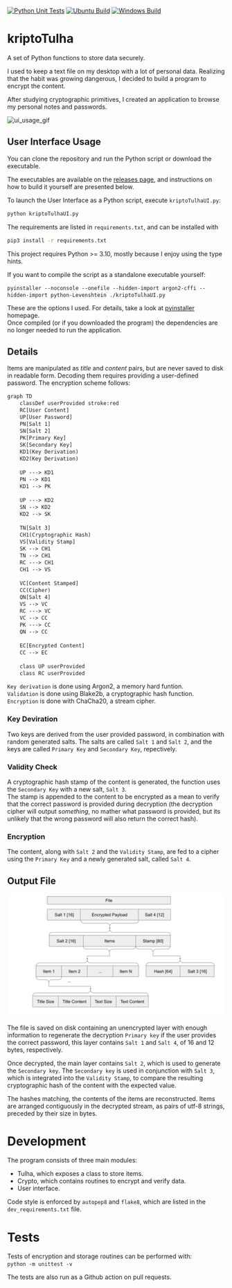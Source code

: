 [![Python Unit Tests](https://github.com/mateuskahler/kriptoTulha/actions/workflows/action-automated-tests.yml/badge.svg)](https://github.com/mateuskahler/kriptoTulha/actions/workflows/action-automated-tests.yml) [![Ubuntu Build](https://github.com/mateuskahler/kriptoTulha/actions/workflows/action-build-ubuntu.yml/badge.svg)](https://github.com/mateuskahler/kriptoTulha/actions/workflows/action-build-ubuntu.yml) [![Windows Build](https://github.com/mateuskahler/kriptoTulha/actions/workflows/action-build-windows.yml/badge.svg)](https://github.com/mateuskahler/kriptoTulha/actions/workflows/action-build-windows.yml)  

# kriptoTulha
A set of Python functions to store data securely.

I used to keep a text file on my desktop with a lot of personal data. Realizing that the habit was growing dangerous, I decided to build a program to encrypt the content.

After studying cryptographic primitives, I created an application to browse my personal notes and passwords.

![ui_usage_gif](https://user-images.githubusercontent.com/18375194/190828892-97052cba-1afd-4187-9a55-55b8f267c64b.gif)

## User Interface Usage
You can clone the repository and run the Python script or download the executable.

The executables are available on the [releases page](https://github.com/mateuskahler/kriptoTulha/releases), and instructions on how to build it yourself are presented below. 

To launch the User Interface as a Python script, execute `kriptoTulhaUI.py`:
```sh
python kriptoTulhaUI.py
```

The requirements are listed in `requirements.txt`, and can be installed with
```sh
pip3 install -r requirements.txt
```

This project requires Python >= 3.10, mostly because I enjoy using the type hints.

If you want to compile the script as a standalone executable yourself:
```
pyinstaller --noconsole --onefile --hidden-import argon2-cffi --hidden-import python-Levenshtein ./kriptoTulhaUI.py
```

These are the options I used. For details, take a look at [pyinstaller](https://pyinstaller.org/) homepage.  
Once compiled (or if you downloaded the program) the dependencies are no longer needed to run the application. 

## Details

Items are manipulated as *title* and *content* pairs, but are never saved to disk in readable form. Decoding them requires providing a user-defined password. The encryption scheme follows:


```mermaid
graph TD
    classDef userProvided stroke:red
    RC[User Content]
    UP[User Password]
    PN[Salt 1]
    SN[Salt 2]
    PK[Primary Key]
    SK[Secondary Key]
    KD1(Key Derivation)
    KD2(Key Derivation)

    UP ---> KD1
    PN --> KD1
    KD1 --> PK

    UP ---> KD2
    SN --> KD2
    KD2 --> SK

    TN[Salt 3]
    CH1(Cryptographic Hash)
    VS[Validity Stamp]
    SK --> CH1
    TN --> CH1
    RC ---> CH1
    CH1 --> VS

    VC[Content Stamped]
    CC(Cipher)
    QN[Salt 4]
    VS --> VC
    RC ---> VC
    VC --> CC
    PK ---> CC
    QN --> CC

    EC[Encrypted Content]
    CC --> EC

    class UP userProvided
    class RC userProvided
```

`Key derivation` is done using Argon2, a memory hard funtion.  
`Validation` is done using Blake2b, a cryptographic hash function.  
`Encryption` is done with ChaCha20, a stream cipher.  

### Key Deviration
Two keys are derived from the user provided password, in combination with random generated salts. The salts are called `Salt 1` and `Salt 2`, and the keys are called `Primary Key` and `Secondary Key`, repectively.  
### Validity Check
A cryptographic hash stamp of the content is generated, the function uses the `Secondary Key` with a new salt, `Salt 3`.   
The stamp is appended to the content to be encrypted as a mean to verify that the correct password is provided during decryption (the decryption cipher will output _something_, no mather what password is provided, but its unlikely that the wrong password will also return the correct hash).
### Encryption
The content, along with `Salt 2` and the `Validity Stamp`, are fed to a cipher using the `Primary Key` and a newly generated salt, called `Salt 4`.

## Output File

<!-- ![file_structure](https://user-images.githubusercontent.com/18375194/190555150-82ae4c0f-f44e-4303-892b-5f581d963ee2.svg) -->
![file_structure](/readme_files/file_structure.svg)

The file is saved on disk containing an unencrypted layer with enough information to regenerate the decryption `Primary key` if the user provides the correct password, this layer contains `Salt 1` and `Salt 4`, of 16 and 12 bytes, respectively.  

Once decrypted, the main layer contains `Salt 2`, which is used to generate the `Secondary key`. The `Secondary key` is used in conjunction with `Salt 3`, which is integrated into the `Validity Stamp`, to compare the resulting cryptographic hash of the content with the expected value.

The hashes matching, the contents of the items are reconstructed. Items are arranged contiguously in the decrypted stream, as pairs of utf-8 strings, preceded by their size in bytes.

# Development 
The program consists of three main modules:
- Tulha, which exposes a class to store items.
- Crypto, which contains routines to encrypt and verify data.
- User interface.

Code style is enforced by `autopep8` and `flake8`, which are listed in the `dev_requirements.txt` file.


# Tests
Tests of encryption and storage routines can be performed with:  
`python -m unittest -v`

The tests are also run as a Github action on pull requests.

